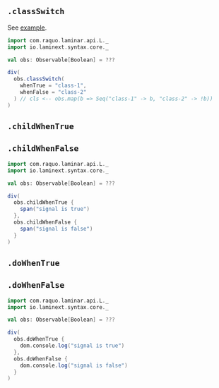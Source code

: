 ## `.classSwitch`

See [example](/core/example-signal-of-boolean-class-switch).

```scala
import com.raquo.laminar.api.L._
import io.laminext.syntax.core._

val obs: Observable[Boolean] = ???

div(
  obs.classSwitch(
    whenTrue = "class-1",
    whenFalse = "class-2"
  ) // cls <-- obs.map(b => Seq("class-1" -> b, "class-2" -> !b))
)
```

## `.childWhenTrue` 
## `.childWhenFalse`

```scala
import com.raquo.laminar.api.L._
import io.laminext.syntax.core._

val obs: Observable[Boolean] = ???

div(
  obs.childWhenTrue {
    span("signal is true")
  },
  obs.childWhenFalse {
    span("signal is false")
  }
)
```

## `.doWhenTrue`
## `.doWhenFalse`

```scala
import com.raquo.laminar.api.L._
import io.laminext.syntax.core._

val obs: Observable[Boolean] = ???

div(
  obs.doWhenTrue { 
    dom.console.log("signal is true")    
  },
  obs.doWhenFalse {
    dom.console.log("signal is false")
  }
)
```
